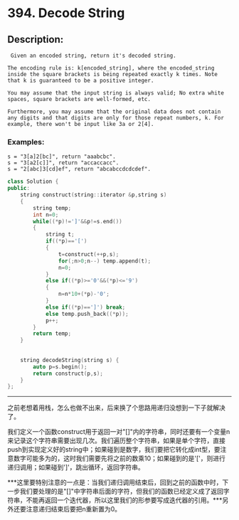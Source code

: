 # 394. Decode String
## Description:
```
 Given an encoded string, return it's decoded string.

The encoding rule is: k[encoded_string], where the encoded_string inside the square brackets is being repeated exactly k times. Note that k is guaranteed to be a positive integer.

You may assume that the input string is always valid; No extra white spaces, square brackets are well-formed, etc.

Furthermore, you may assume that the original data does not contain any digits and that digits are only for those repeat numbers, k. For example, there won't be input like 3a or 2[4].
```
### Examples:
```
s = "3[a]2[bc]", return "aaabcbc".
s = "3[a2[c]]", return "accaccacc".
s = "2[abc]3[cd]ef", return "abcabccdcdcdef".
```
```cpp
class Solution {
public:
    string construct(string::iterator &p,string s)
    {
        string temp;
        int n=0;
        while((*p)!=']'&&p!=s.end())
        {
            string t;
            if((*p)=='[')
            {
                t=construct(++p,s);
                for(;n>0;n--) temp.append(t);
                n=0;
            }
            else if((*p)>='0'&&(*p)<='9')
            {
                n=n*10+(*p)-'0';
            }
            else if((*p)==']') break;
            else temp.push_back((*p));
            p++;
        }
        return temp;
    }
    
    
    string decodeString(string s) {
        auto p=s.begin();
        return construct(p,s);
    }
};
```
*******************************************
之前老想着用栈，怎么也做不出来，后来换了个思路用递归没想到一下子就解决了。

我们定义一个函数construct用于返回一对"[]"内的字符串，同时还要有一个变量n来记录这个字符串需要出现几次。我们遍历整个字符串，如果是单个字符，直接push到实现定义好的string中；如果碰到是数字，我们要把它转化成int型，要注意数字可能多为的，这时我们需要先将之前的数乘10；如果碰到的是'['，则进行递归调用；如果碰到']'，跳出循环，返回字符串。

***这里要特别注意的一点是：当我们递归调用结束后，回到之前的函数中时，下一步我们要处理的是"[]"中字符串后面的字符，但我们的函数已经定义成了返回字符串，不能再返回一个迭代器，所以这里我们的形参要写成迭代器的引用。***另外还要注意递归结束后要把n重新置为0。